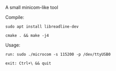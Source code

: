 A small minicom-like tool

Compile:

	sudo apt install libreadline-dev

	cmake . && make -j4

Usage:

	run: sudo ./microcom -s 115200 -p /dev/ttyUSB0

	exit: Ctrl+\ && quit
